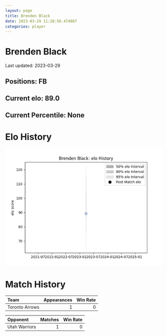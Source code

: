 ```yaml
---  
layout: page  
title: Brenden Black  
date: 2023-03-29 11:28:50.474987  
categories: player  
---
```

# Brenden Black


Last updated: 2023-03-29
## Positions: FB

## Current elo: 89.0

## Current Percentile: None

# Elo History


![elo history](history_BrendenBlack.png)
# Match History


| Team           |   Appearances |   Win Rate |
|:---------------|--------------:|-----------:|
| Toronto Arrows |             1 |          0 |

| Opponent      |   Matches |   Win Rate |
|:--------------|----------:|-----------:|
| Utah Warriors |         1 |          0 |
